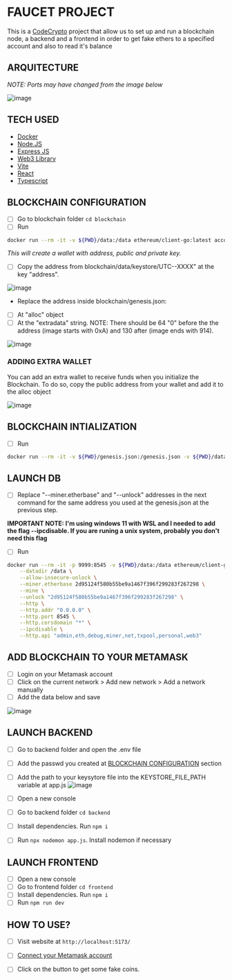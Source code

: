 # FAUCET PROJECT

This is a [CodeCrypto](https://codecrypto.academy/) project that allow us to set up and run a blockchain node, a backend and a frontend in order to get fake ethers to a specified account and also to read it's balance

## ARQUITECTURE
*NOTE: Ports may have changed from the image below*

![image](https://github.com/RodrigoVila/codecrypto-faucet/assets/42290738/c2ba0685-5413-4e8a-b9b8-1130e06ee444)


## TECH USED
- [Docker](https://www.docker.com/)
- [Node.JS](https://nodejs.org/en)
- [Express JS](https://expressjs.com/)
- [Web3 Library](https://web3js.readthedocs.io/en/v1.10.0/)
- [Vite](https://vitejs.dev/)
- [React](https://react.dev/)
- [Typescript](https://www.typescriptlang.org/)

## BLOCKCHAIN CONFIGURATION

- [ ] Go to blockchain folder `cd blockchain`
- [ ] Run 
```bash
docker run --rm -it -v ${PWD}/data:/data ethereum/client-go:latest account new --datadir /data
```

*This will create a wallet with address, public and private key.*

- [ ] Copy the address from blockchain/data/keystore/UTC--XXXX" at the key "address".

![image](https://github.com/RodrigoVila/codecrypto-faucet/assets/42290738/ae7937db-98ba-4701-8ebe-d9491e113b6c)

- Replace the address inside blockchain/genesis.json:
- [ ] At "alloc" object
- [ ] At the "extradata" string. NOTE: There should be 64 "0" before the the address (image starts with 0xA) and 130 after (image ends with 914).

![image](https://github.com/RodrigoVila/codecrypto-faucet/assets/42290738/650dacf5-707c-4b2c-86c6-f01cd438d29d)

### ADDING EXTRA WALLET
You can add an extra wallet to receive funds when you initialize the Blockchain. To do so, copy the public address from your wallet and add it to the alloc object

![image](https://github.com/RodrigoVila/codecrypto-faucet/assets/42290738/04d2f11e-f970-4daa-82ff-577dc8698a4b)

## BLOCKCHAIN INTIALIZATION
- [ ] Run 
```bash
docker run --rm -it -v ${PWD}/genesis.json:/genesis.json -v ${PWD}/data:/data ethereum/client-go:latest init --datadir /data /genesis.json
```

## LAUNCH DB
- [ ] Replace "--miner.etherbase" and "--unlock" addresses in the next command for the same address you used at the genesis.json at the previous step.

**IMPORTANT NOTE: I'm using windows 11 with WSL and I needed to add the flag --ipcdisable. If you are runing a unix system, probably you don't need this flag**

- [ ] Run

```bash
docker run --rm -it -p 9999:8545 -v ${PWD}/data:/data ethereum/client-go:latest \
    --datadir /data \
    --allow-insecure-unlock \
    --miner.etherbase 2d95124f580b55be9a1467f396f299283f267298 \
    --mine \
    --unlock "2d95124f580b55be9a1467f396f299283f267298" \
    --http \
    --http.addr "0.0.0.0" \
    --http.port 8545 \
    --http.corsdomain "*" \
    --ipcdisable \
    --http.api "admin,eth,debug,miner,net,txpool,personal,web3"
```
## ADD BLOCKCHAIN TO YOUR METAMASK
- [ ] Login on your Metamask account
- [ ] Click on the current network > Add new network > Add a network manually
- [ ] Add the data below and save

![image](https://github.com/RodrigoVila/codecrypto-faucet/assets/42290738/86640b25-a026-418b-98aa-1154898271d0)

## LAUNCH BACKEND
- [ ] Go to backend folder and open the .env file
- [ ] Add the passwd you created at [BLOCKCHAIN CONFIGURATION](https://github.com/RodrigoVila/codecrypto-faucet?tab=readme-ov-file#blockchain-configuration) section

- [ ] Add the path to your keysytore file into the KEYSTORE_FILE_PATH variable at app.js
![image](https://github.com/RodrigoVila/codecrypto-faucet/assets/42290738/0c23c7d1-704c-4bff-b1f7-0d9b57eb18fb)

- [ ] Open a new console
- [ ] Go to backend folder `cd backend`
- [ ] Install dependencies. Run `npm i`
- [ ] Run `npx nodemon app.js`. Install nodemon if necessary

## LAUNCH FRONTEND
- [ ] Open a new console
- [ ] Go to frontend folder `cd frontend`
- [ ] Install dependencies. Run `npm i`
- [ ] Run `npm run dev`

## HOW TO USE?
- [ ] Visit website at `http://localhost:5173/`
- [ ] [Connect your Metamask account](https://docs.metamask.io/wallet/how-to/connect/)
- [ ] Click on the button to get some fake coins.

